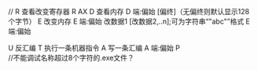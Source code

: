 //
R	查看改变寄存器
	R AX
D	查看内存
	D 端:偏始 [偏终]（无偏终则默认显示128个字节）
E	改变内存
	E 端:偏始 改数据1 [改数据2,..n];可为字符串“"abc"”格式
	E 端:偏始
	
U	反汇编
T	执行一条机器指令
A	写一条汇编
	A 端:偏始
P	
//不能调试名称超过8个字符的.exe文件？
